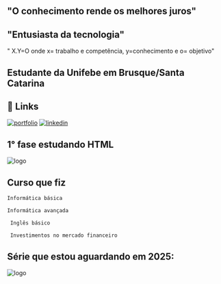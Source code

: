 ## "O conhecimento rende os melhores juros" 
## "Entusiasta da tecnologia"
" X.Y=O onde x= trabalho e competência, y=conhecimento e o= objetivo" 
## Estudante da Unifebe em Brusque/Santa Catarina
## 🔗 Links
[![portfolio](https://img.shields.io/badge/my_portfolio-000?style=for-the-badge&logo=ko-fi&logoColor=white)](https://github.com/FelipeIBernardino)
[![linkedin](https://img.shields.io/badge/linkedin-0A66C2?style=for-the-badge&logo=linkedin&logoColor=white)](https://www.linkedin.com/in/felipe-isaias-bernardino-6860bb1b4/)


## 1° fase estudando HTML

![logo](https://kinsta.com/wp-content/uploads/2021/11/Untitled-54.png)


## Curso que fiz



```bash
Informática básica
```



```bash
Informática avançada
```



```bash
 Inglês básico
```


```bash
 Investimentos no mercado financeiro
```

## Série que estou aguardando em 2025:

![logo](https://media.giphy.com/media/12xSRvZYyaVk2s/giphy.gif?cid=790b76116dhwqibdfxmsc9mbyh5jjuro1mbyx6dw6s9isruv&ep=v1_gifs_search&rid=giphy.gif&ct=g)


<!--
**FelipeIBernardino/FelipeIBernardino** is a ✨ _special_ ✨ repository because its `README.md` (this file) appears on your GitHub profile.

Here are some ideas to get you started:

- 🔭 I’m currently working on ...
- 🌱 I’m currently learning ...
- 👯 I’m looking to collaborate on ...
- 🤔 I’m looking for help with ...
- 💬 Ask me about ...
- 📫 How to reach me: ...
- 😄 Pronouns: ...
- ⚡ Fun fact: ...
-->
